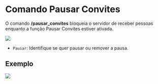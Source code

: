 # Comando Pausar Convites

O comando **/pausar_convites** bloqueia o servidor de receber pessoas enquanto a função Pausar Convites estiver ativada.

<img src="https://i.imgur.com/Dc23MJZ.png">

- `Pausar`: Identifique se quer pausar ou remover a pausa.

## Exemplo 

<img src="https://i.imgur.com/JLNn88r.png">